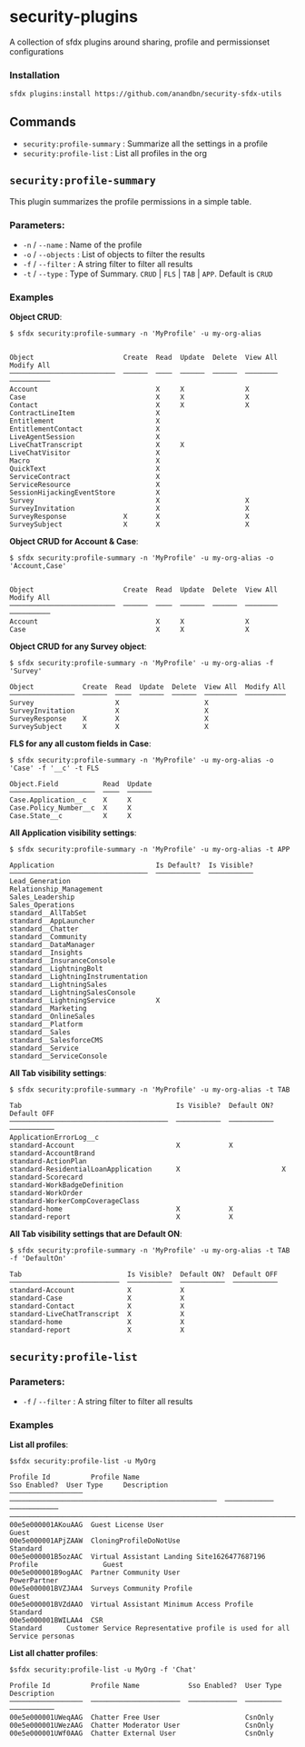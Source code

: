 security-plugins
================

A collection of sfdx plugins around sharing, profile and permissionset configurations

### Installation

```
sfdx plugins:install https://github.com/anandbn/security-sfdx-utils

```

## Commands

- `security:profile-summary` : Summarize all the settings in a profile
- `security:profile-list` : List all profiles in the org

## `security:profile-summary`

This plugin summarizes the profile permissions in a simple table. 

### Parameters:

- `-n` / `--name` : Name of the profile
- `-o` / `--objects` : List of objects to filter the results
- `-f` / `--filter` : A string filter to filter all results
- `-t` / `--type` : Type of Summary. `CRUD` | `FLS` | `TAB` | `APP`. Default is `CRUD`

### Examples

__Object CRUD__:

```
$ sfdx security:profile-summary -n 'MyProfile' -u my-org-alias 


Object                      Create  Read  Update  Delete  View All  Modify All
──────────────────────────  ──────  ────  ──────  ──────  ────────  ──────────
Account                             X     X               X
Case                                X     X               X
Contact                             X     X               X
ContractLineItem                    X
Entitlement                         X
EntitlementContact                  X
LiveAgentSession                    X
LiveChatTranscript                  X     X
LiveChatVisitor                     X
Macro                               X
QuickText                           X
ServiceContract                     X
ServiceResource                     X
SessionHijackingEventStore          X
Survey                              X                     X
SurveyInvitation                    X                     X
SurveyResponse              X       X                     X
SurveySubject               X       X                     X
```

__Object CRUD for Account & Case__:

```
$ sfdx security:profile-summary -n 'MyProfile' -u my-org-alias -o 'Account,Case'


Object                      Create  Read  Update  Delete  View All  Modify All
──────────────────────────  ──────  ────  ──────  ──────  ────────  ──────────
Account                             X     X               X
Case                                X     X               X
```

__Object CRUD for any Survey object__:

```
$ sfdx security:profile-summary -n 'MyProfile' -u my-org-alias -f 'Survey'

Object            Create  Read  Update  Delete  View All  Modify All
────────────────  ──────  ────  ──────  ──────  ────────  ──────────
Survey                    X                     X
SurveyInvitation          X                     X
SurveyResponse    X       X                     X
SurveySubject     X       X                     X
```


__FLS for any all custom fields in Case__:

```
$ sfdx security:profile-summary -n 'MyProfile' -u my-org-alias -o 'Case' -f '__c' -t FLS

Object.Field           Read  Update
─────────────────────  ────  ──────
Case.Application__c    X     X
Case.Policy_Number__c  X     X
Case.State__c          X     X
```


__All Application visibility settings__:

```
$ sfdx security:profile-summary -n 'MyProfile' -u my-org-alias -t APP

Application                         Is Default?  Is Visible?
──────────────────────────────────  ───────────  ───────────
Lead_Generation
Relationship_Management
Sales_Leadership
Sales_Operations
standard__AllTabSet
standard__AppLauncher
standard__Chatter
standard__Community
standard__DataManager
standard__Insights
standard__InsuranceConsole
standard__LightningBolt
standard__LightningInstrumentation
standard__LightningSales
standard__LightningSalesConsole
standard__LightningService          X
standard__Marketing
standard__OnlineSales
standard__Platform
standard__Sales
standard__SalesforceCMS
standard__Service
standard__ServiceConsole
```

__All Tab visibility settings__:

```
$ sfdx security:profile-summary -n 'MyProfile' -u my-org-alias -t TAB

Tab                                      Is Visible?  Default ON?  Default OFF
───────────────────────────────────────  ───────────  ───────────  ───────────
ApplicationErrorLog__c
standard-Account                         X            X
standard-AccountBrand
standard-ActionPlan
standard-ResidentialLoanApplication      X                         X
standard-Scorecard
standard-WorkBadgeDefinition
standard-WorkOrder
standard-WorkerCompCoverageClass
standard-home                            X            X
standard-report                          X            X

```

__All Tab visibility settings that are Default ON__:

```
$ sfdx security:profile-summary -n 'MyProfile' -u my-org-alias -t TAB -f 'DefaultOn'

Tab                          Is Visible?  Default ON?  Default OFF
───────────────────────────  ───────────  ───────────  ───────────
standard-Account             X            X
standard-Case                X            X
standard-Contact             X            X
standard-LiveChatTranscript  X            X
standard-home                X            X
standard-report              X            X
```

## `security:profile-list`

### Parameters:

- `-f` / `--filter` : A string filter to filter all results

### Examples

__List all profiles__:

```
$sfdx security:profile-list -u MyOrg

Profile Id          Profile Name                                         Sso Enabled?  User Type     Description
──────────────────  ───────────────────────────────────────────────────  ────────────  ────────────  ────────────────────────────────────────────────────────────────────────
00e5e000001AKouAAG  Guest License User                                                 Guest
00e5e000001APjZAAW  CloningProfileDoNotUse                                             Standard
00e5e000001B5ozAAC  Virtual Assistant Landing Site1626477687196 Profile                Guest
00e5e000001B9ogAAC  Partner Community User                                             PowerPartner
00e5e000001BVZJAA4  Surveys Community Profile                                          Guest
00e5e000001BVZdAAO  Virtual Assistant Minimum Access Profile                           Standard
00e5e000001BWILAA4  CSR                                                                Standard      Customer Service Representative profile is used for all Service personas

```

__List all chatter profiles__:

```
$sfdx security:profile-list -u MyOrg -f 'Chat'

Profile Id          Profile Name            Sso Enabled?  User Type  Description
──────────────────  ──────────────────────  ────────────  ─────────  ───────────
00e5e000001UWeqAAG  Chatter Free User                     CsnOnly
00e5e000001UWezAAG  Chatter Moderator User                CsnOnly
00e5e000001UWf0AAG  Chatter External User                 CsnOnly

```